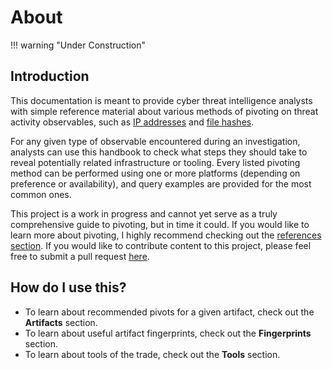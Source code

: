 # About

!!! warning "Under Construction"

## Introduction

This documentation is meant to provide cyber threat intelligence analysts with simple reference material about various methods of pivoting on threat activity observables, such as [IP addresses](/pivot-handbook/artifacts/ip_address) and [file hashes](/pivot-handbook/fingerprints/file_hash).

For any given type of observable encountered during an investigation, analysts can use this handbook to check what steps they should take to reveal potentially related infrastructure or tooling. Every listed pivoting method can be performed using one or more platforms (depending on preference or availability), and query examples are provided for the most common ones.

This project is a work in progress and cannot yet serve as a truly comprehensive guide to pivoting, but in time it could. If you would like to learn more about pivoting, I highly recommend checking out the [references section](/references). If you would like to contribute content to this project, please feel free to submit a pull request [here](https://github.com/korniko98/pivot-handbook).

## How do I use this?

* To learn about recommended pivots for a given artifact, check out the **Artifacts** section.
* To learn about useful artifact fingerprints, check out the **Fingerprints** section.
* To learn about tools of the trade, check out the **Tools** section.